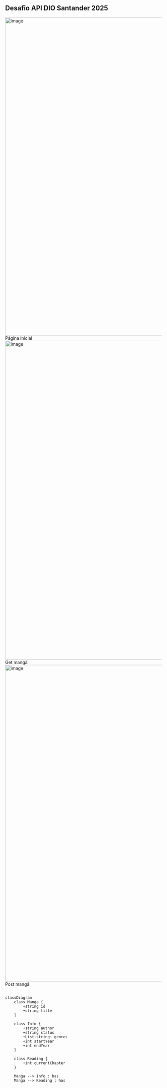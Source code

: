 ## Desafio API DIO Santander 2025

<img width="1910" height="1021" alt="image" src="https://github.com/user-attachments/assets/8ea9e2a0-a9a5-4444-bc17-90250d6c86d5" />
Página inicial
<img width="1913" height="1024" alt="image" src="https://github.com/user-attachments/assets/f55a9f79-e8c2-459d-9865-5ad82a3a8617" />
Get mangá
<img width="1804" height="1017" alt="image" src="https://github.com/user-attachments/assets/e3dc2618-3d64-4237-ab4c-e29bb85cde61" />
Post mangá

```mermaid

classDiagram
    class Manga {
        +string id
        +string title
    }

    class Info {
        +string author
        +string status
        +List~string~ genres
        +int startYear
        +int endYear
    }

    class Reading {
        +int currentChapter
    }

    Manga --> Info : has
    Manga --> Reading : has


```
